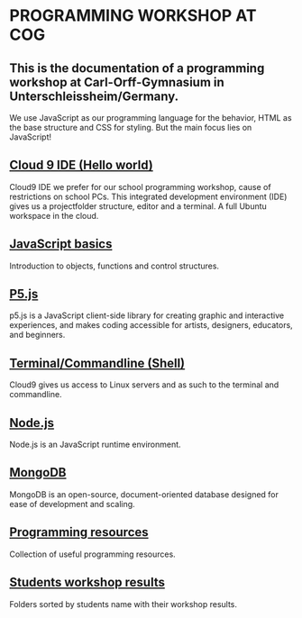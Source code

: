 # PROGRAMMING WORKSHOP AT COG

## This is the documentation  of a programming workshop at Carl-Orff-Gymnasium in Unterschleissheim/Germany.

We use JavaScript as our programming language for the behavior,
HTML as the base structure and CSS for styling.
But the main focus lies on JavaScript!

## [Cloud 9 IDE (Hello world)](https://github.com/Goyapa/COG-01/blob/master/hello-world/README-setup-C9.md)
Cloud9 IDE we prefer for our school programming workshop, cause of restrictions on school PCs.
This integrated development environment (IDE) gives us a projectfolder structure, editor and a terminal.
A full Ubuntu workspace in the cloud.

## [JavaScript basics](https://github.com/Goyapa/COG-01/tree/master/javascript-basics)
Introduction to objects, functions and control structures.

## [P5.js](https://github.com/Goyapa/COG-01/tree/master/p5js)
p5.js is a JavaScript client-side library for creating graphic and interactive experiences,
and makes coding accessible for artists, designers, educators, and beginners.

## [Terminal/Commandline (Shell)](https://github.com/Goyapa/COG-01/blob/master/commandline/README-commandline-overview.md)
Cloud9 gives us access to Linux servers and as such to the terminal and commandline.

## [Node.js](https://github.com/Goyapa/COG-01/tree/master/nodejs)
Node.js is an JavaScript runtime environment.

## [MongoDB](https://github.com/Goyapa/COG-01/tree/master/mongoDB)
MongoDB is an open-source, document-oriented database designed for ease of development and scaling.

## [Programming resources](https://github.com/Goyapa/COG-01/blob/master/programming-resources/js-workshop-resources.md)
Collection of useful programming resources.

## [Students workshop results](https://github.com/Goyapa/COG-01/tree/master/students-workshop-results)
Folders sorted by students name with their workshop results.
